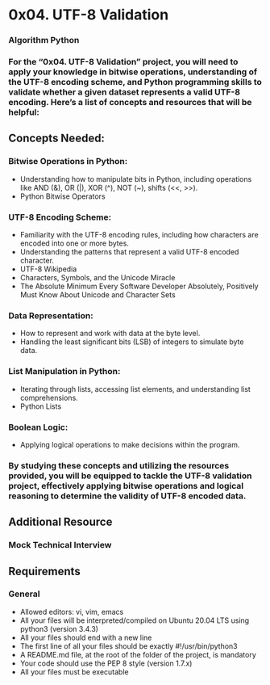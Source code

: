 # 0x04. UTF-8 Validation

### Algorithm Python

### For the “0x04. UTF-8 Validation” project, you will need to apply your knowledge in bitwise operations, understanding of the UTF-8 encoding scheme, and Python programming skills to validate whether a given dataset represents a valid UTF-8 encoding. Here’s a list of concepts and resources that will be helpful:

## Concepts Needed:

### Bitwise Operations in Python:

- Understanding how to manipulate bits in Python, including operations like AND (&), OR (|), XOR (^), NOT (~), shifts (<<, >>).
- Python Bitwise Operators

### UTF-8 Encoding Scheme:

- Familiarity with the UTF-8 encoding rules, including how characters are encoded into one or more bytes.
- Understanding the patterns that represent a valid UTF-8 encoded character.
- UTF-8 Wikipedia
- Characters, Symbols, and the Unicode Miracle
- The Absolute Minimum Every Software Developer Absolutely, Positively Must Know About Unicode and Character Sets

### Data Representation:

- How to represent and work with data at the byte level.
- Handling the least significant bits (LSB) of integers to simulate byte data.

### List Manipulation in Python:

- Iterating through lists, accessing list elements, and understanding list comprehensions.
- Python Lists

### Boolean Logic:

- Applying logical operations to make decisions within the program.

### By studying these concepts and utilizing the resources provided, you will be equipped to tackle the UTF-8 validation project, effectively applying bitwise operations and logical reasoning to determine the validity of UTF-8 encoded data.

## Additional Resource

### Mock Technical Interview

## Requirements

### General

- Allowed editors: vi, vim, emacs
- All your files will be interpreted/compiled on Ubuntu 20.04 LTS using python3 (version 3.4.3)
- All your files should end with a new line
- The first line of all your files should be exactly #!/usr/bin/python3
- A README.md file, at the root of the folder of the project, is mandatory
- Your code should use the PEP 8 style (version 1.7.x)
- All your files must be executable
